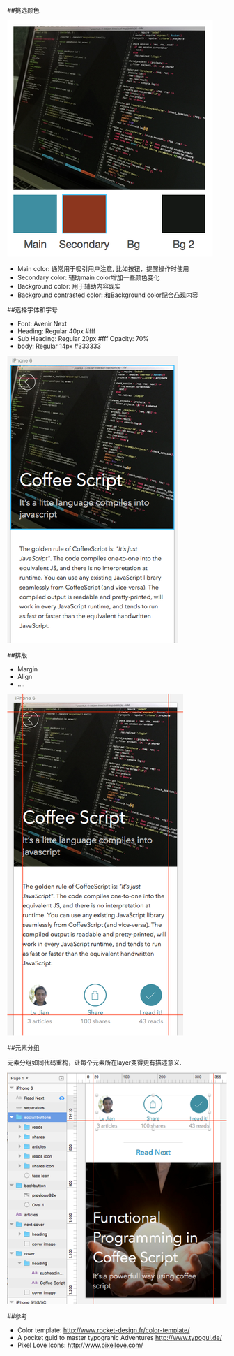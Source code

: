 ##挑选颜色

![Picking Colors](./images/1.pick_colors.png "Picking image colors")

* Main color: 通常用于吸引用户注意, 比如按钮，提醒操作时使用
* Secondary color: 辅助main color增加一些颜色变化
* Background color: 用于辅助内容现实
* Background contrasted color: 和Background color配合凸现内容

##选择字体和字号

* Font: Avenir Next
* Heading: Regular 40px #fff
* Sub Heading: Regular 20px #fff Opacity: 70%
* body: Regular 14px #333333

![Choose Font Style](./images/2.fonts.png "Font Styles")

##排版

* Margin
* Align
* ....

![Typograph](./images/3.typograph.png "Typograph")

##元素分组

元素分组如同代码重构，让每个元素所在layer变得更有描述意义.

![Grouping](./images/4.groups.png "Grouping")


##参考

* Color template: <http://www.rocket-design.fr/color-template/>
* A pocket guid to master typograhic Adventures <http://www.typogui.de/>
* Pixel Love Icons: <http://www.pixellove.com/>
